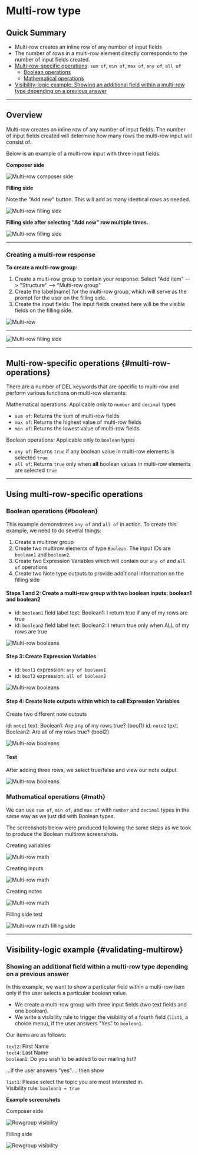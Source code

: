 # Multi-row type

## Quick Summary

* Multi-row creates an inline row of any number of input fields
* The number of rows in a multi-row element directly corresponds to the number of input fields created.
* [Multi-row-specific operations](#multi-row-operations): `sum of`, `min of`, `max of`, `any of`, `all of`
  * [Boolean operations](#boolean)
  * [Mathematical operations](#math)
* [Visibility-logic example: Showing an additional field within a multi-row type depending on a previous answer](#validating-multirow)

---

## Overview

Multi-row creates an inline row of any number of input fields. The number of input fields created will determine how many rows the multi-row input will consist of.  

Below is an example of a multi-row input with three input fields.

**Composer side**

![Multi-row composer side](types/multi-row-composer-example.png)

**Filling side**

Note the "Add new" button. This will add as many identical rows as needed.

![Multi-row filling side](types/multi-row-filling-example.png)

**Filling side after selecting "Add new" row multiple times.**

![Multi-row filling side](types/multi-row-filling-example2.png)


---

### Creating a multi-row response 


**To create a multi-row group:**

1. Create a multi-row group to contain your response: Select "Add item" --> "Structure" --> "Multi-row group"
2. Create the label(name) for the multi-row group, which will serve as the prompt for the user on the filling side.
3. Create the input fields: The input fields created here will be the visible fields on the filling side.

![Multi-row](types/multirow1.png)

---


![Multi-row filling side](types/multirow2.png)

---

## Multi-row-specific operations {#multi-row-operations}

There are a number of DEL keywords that are specific to multi-row and perform various functions on multi-row elements:

Mathematical operations: Applicable only to `number` and `decimal` types

* `sum of`: Returns the sum of multi-row fields 
* `max of`: Returns the highest value of multi-row fields
* `min of`: Returns the lowest value of multi-row fields


Boolean operations: Applicable only to `boolean` types

* `any of`: Returns `true` if any boolean value in multi-row elements is selected `true`
* `all of`: Returns `true` only when **all** boolean values in multi-row elements are selected `true`

---

## Using multi-row-specific operations


### Boolean operations {#boolean}

This example demonstrates `any of` and `all of` in action.  To create this example, we need to do several things:

1. Create a multirow group
2. Create two multirow elements of type `Boolean`. The input IDs are `boolean1` and `boolean2`. 
3. Create two Expression Variables which will contain our `any of` and `all of` operations
4. Create two Note type outputs to provide additional information on the filling side

#### Steps 1 and 2: Create a multi-row group with two boolean inputs: boolean1 and boolean2

* id: `boolean1` field label text: Boolean1: I return true if any of my rows are true
* id: `boolean2` field label text: Boolean2: I return true only when ALL of my rows are true

![Multi-row booleans](types/multirow-bool1.png)


#### Step 3: Create Expression Variables

* id: `bool1` expression: `any of boolean1`
* id: `bool2` expression: `all of boolean2`

![Multi-row booleans](types/multirow-bool-variables.png)


#### Step 4: Create Note outputs within which to call Expression Variables

Create two different note outputs

id: `note1` text: Boolean1: Are any of my rows true? {bool1}
id: `note2` text: Boolean2: Are all of my rows true? {bool2}

![Multi-row booleans](types/multirow-notes.png)


#### Test

After adding three rows, we select true/false and view our note output. 

![Multi-row booleans](types/multirow-bool-filling.png)


### Mathematical operations {#math}

We can use `sum of`, `min of`, and `max of` with `number` and `decimal` types in the same way as we just did with Boolean types.

The screenshots below were produced following the same steps as we took to produce the Boolean multirow screenshots. 

Creating variables

![Multi-row math](types/multirow-math-variables.png)

Creating inputs

![Multi-row math](types/multirow-math-variables2.png)

Creating notes

![Multi-row math](types/multirow-math-notes.png)

Filling side test

![Multi-row math filling side](types/multirow-math-filling.png)


---

## Visibility-logic example {#validating-multirow}

### Showing an additional field within a multi-row type depending on a previous answer 

In this example, we want to show a particular field within a multi-row item only if the user selects a particular boolean value.

* We create a multi-row group with three input fields (two text fields and one boolean). 
* We write a visibility rule to trigger the visibility of a fourth field (`list1`, a choice menu), if the user answers "Yes" to `boolean1`. 

Our items are as follows: 

`text2`: First Name  
`text4`: Last Name  
`boolean1`: Do you wish to be added to our mailing list?  

...if the user answers "yes".... then show

`list1`: Please select the topic you are most interested in.  
Visibility rule: `boolean1 = true`  

**Example screenshots**

Composer side

![Rowgroup visibility](types/rowgroup-visibility1.png)

Filling side

![Rowgroup visibility](types/rowgroup-visibility2.png)











